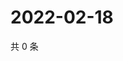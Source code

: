 # 2022-02-18

共 0 条

<!-- BEGIN WEIBO -->
<!-- 最后更新时间 Fri Feb 18 2022 08:59:53 GMT+0800 (China Standard Time) -->

<!-- END WEIBO -->
